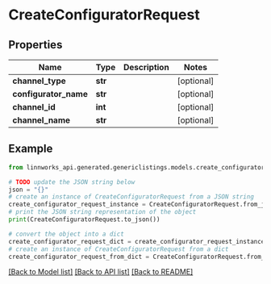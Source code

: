 # CreateConfiguratorRequest


## Properties

Name | Type | Description | Notes
------------ | ------------- | ------------- | -------------
**channel_type** | **str** |  | [optional] 
**configurator_name** | **str** |  | [optional] 
**channel_id** | **int** |  | [optional] 
**channel_name** | **str** |  | [optional] 

## Example

```python
from linnworks_api.generated.genericlistings.models.create_configurator_request import CreateConfiguratorRequest

# TODO update the JSON string below
json = "{}"
# create an instance of CreateConfiguratorRequest from a JSON string
create_configurator_request_instance = CreateConfiguratorRequest.from_json(json)
# print the JSON string representation of the object
print(CreateConfiguratorRequest.to_json())

# convert the object into a dict
create_configurator_request_dict = create_configurator_request_instance.to_dict()
# create an instance of CreateConfiguratorRequest from a dict
create_configurator_request_from_dict = CreateConfiguratorRequest.from_dict(create_configurator_request_dict)
```
[[Back to Model list]](../README.md#documentation-for-models) [[Back to API list]](../README.md#documentation-for-api-endpoints) [[Back to README]](../README.md)


